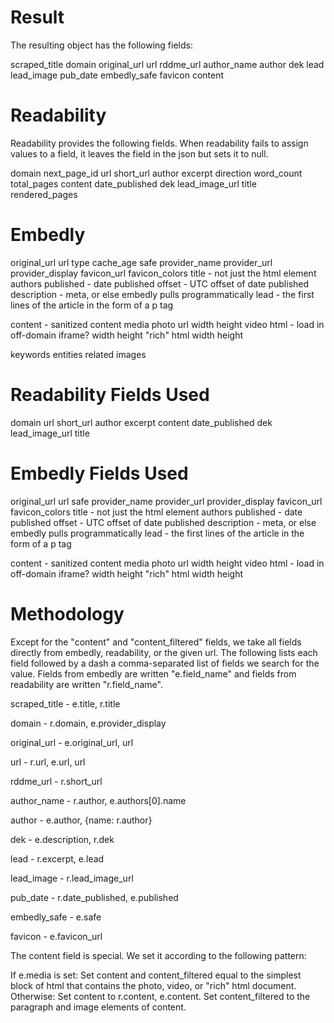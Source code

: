 
Result
======

The resulting object has the following fields:

scraped_title
domain
original_url
url
rddme_url
author_name
author
dek
lead
lead_image
pub_date
embedly_safe
favicon
content

Readability
======

Readability provides the following fields. When readability fails to assign values to a field, it leaves the field in the json but sets it to null.

domain
next_page_id
url
short_url
author
excerpt
direction
word_count
total_pages
content
date_published
dek
lead_image_url
title
rendered_pages

Embedly
======

original_url
url
type
cache_age
safe
provider_name
provider_url
provider_display
favicon_url
favicon_colors
title - not just the html element
authors
published - date published
offset - UTC offset of date published
description - meta, or else embedly pulls programmatically
lead - the first lines of the article in the form of a p tag

content - sanitized content
media
    photo
        url
        width
        height
    video
        html - load in off-domain iframe?
        width
        height
    "rich"
        html
        width
        height

keywords
entities
related
images

Readability Fields Used
======

domain
url
short_url
author
excerpt
content
date_published
dek
lead_image_url
title

Embedly Fields Used
======

original_url
url
safe
provider_name
provider_url
provider_display
favicon_url
favicon_colors
title - not just the html element
authors
published - date published
offset - UTC offset of date published
description - meta, or else embedly pulls programmatically
lead - the first lines of the article in the form of a p tag

content - sanitized content
media
    photo
        url
        width
        height
    video
        html - load in off-domain iframe?
        width
        height
    "rich"
        html
        width
        height

Methodology
======

Except for the "content" and "content_filtered" fields, we take all fields directly from embedly, readability, or the given url. The following lists each field followed by a dash a comma-separated list of fields we search for the value. Fields from embedly are written "e.field_name" and fields from readability are written "r.field_name".

scraped_title - e.title, r.title

domain - r.domain, e.provider_display

original_url - e.original_url, url

url - r.url, e.url, url

rddme_url - r.short_url

author_name - r.author, e.authors[0].name

author - e.author, {name: r.author}

dek - e.description, r.dek

lead - r.excerpt, e.lead

lead_image - r.lead_image_url

pub_date - r.date_published, e.published

embedly_safe - e.safe

favicon - e.favicon_url

The content field is special. We set it according to the following pattern:

If e.media is set:
    Set content and content_filtered equal to the simplest block of html that contains the photo, video, or "rich" html document.
Otherwise:
    Set content to r.content, e.content.
    Set content_filtered to the paragraph and image elements of content.
